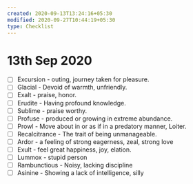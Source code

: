 ```yaml
---
created: 2020-09-13T13:24:16+05:30
modified: 2020-09-27T10:44:19+05:30
type: Checklist
---
```


# 13th Sep 2020

- [ ] Excursion - outing, journey taken for pleasure.
- [ ] Glacial - Devoid of warmth, unfriendly.
- [ ] Exalt - praise, honor.
- [ ] Erudite - Having profound knowledge.
- [ ] Sublime - praise worthy.
- [ ] Profuse - produced or growing in extreme abundance.
- [ ] Prowl - Move about in or as if in a predatory manner, Loiter.
- [ ] Recalcitrance - The trait of being unmanageable.
- [ ] Ardor - a feeling of strong eagerness, zeal, strong love
- [ ] Exult - feel great happiness, joy, elation.
- [ ] Lummox - stupid person
- [ ] Rambunctious - Noisy, lacking discipline
- [ ] Asinine - Showing a lack of intelligence, silly